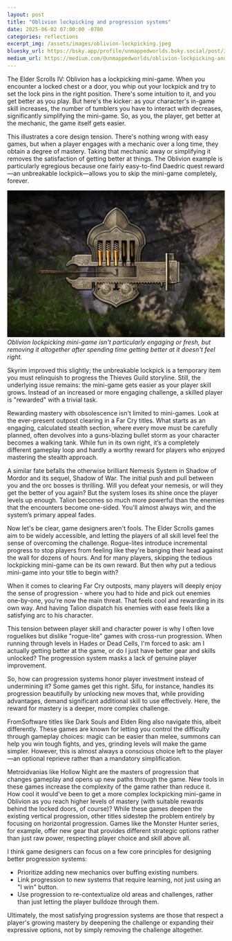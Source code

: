 ```yaml
---
layout: post
title: "Oblivion lockpicking and progression systems"
date: 2025-06-02 07:00:00 -0700
categories: reflections
excerpt_img: /assets/images/oblivion-lockpicking.jpeg
bluesky_url: https://bsky.app/profile/unmappedworlds.bsky.social/post/3lqn42xngxc25
medium_url: https://medium.com/@unmappedworlds/oblivion-lockpicking-and-progression-systems-d5f59c04fc21
---
```


The Elder Scrolls IV: Oblivion has a lockpicking mini-game. When you encounter a locked chest or a door, you whip out your lockpick and try to set the lock pins in the right position. There's some intuition to it, and you get better as you play. But here's the kicker: as your character's in-game skill increases, the number of tumblers you have to interact with decreases, significantly simplifying the mini-game. So, as you, the player, get better at the mechanic, the game itself gets easier.

This illustrates a core design tension. There's nothing wrong with easy games, but when a player engages with a mechanic over a long time, they obtain a degree of mastery. Taking that mechanic away or simplifying it removes the satisfaction of getting better at things. The Oblivion example is particularly egregious because one fairly easy-to-find Daedric quest reward—an unbreakable lockpick—allows you to skip the mini-game completely, forever.

![Oblivion lockpicking mini-game: a lockpick and five lock tumberls which must be moved under the right timing.](/assets/images/oblivion-lockpicking.jpeg)
*Oblivion lockpicking mini-game isn't particularly engaging or fresh, but removing it altogether after spending time getting better at it doesn't feel right.*

Skyrim improved this slightly; the unbreakable lockpick is a temporary item you must relinquish to progress the Thieves Guild storyline. Still, the underlying issue remains: the mini-game gets easier as your player skill grows. Instead of an increased or more engaging challenge, a skilled player is "rewarded" with a trivial task.

Rewarding mastery with obsolescence isn't limited to mini-games. Look at the ever-present outpost clearing in a Far Cry titles. What starts as an engaging, calculated stealth section, where every move must be carefully planned, often devolves into a guns-blazing bullet storm as your character becomes a walking tank. While fun in its own right, it’s a completely different gameplay loop and hardly a worthy reward for players who enjoyed mastering the stealth approach.

A similar fate befalls the otherwise brilliant Nemesis System in Shadow of Mordor and its sequel, Shadow of War. The initial push and pull between you and the orc bosses is thrilling. Will you defeat your nemesis, or will they get the better of you again? But the system loses its shine once the player levels up enough. Talion becomes so much more powerful than the enemies that the encounters become one-sided. You'll almost always win, and the system’s primary appeal fades.

Now let's be clear, game designers aren't fools. The Elder Scrolls games aim to be widely accessible, and letting the players of all skill level feel the sense of overcoming the challenge. Rogue-lites introduce incremental progress to stop players from feeling like they're banging their head against the wall for dozens of hours. And for many players, skipping the tedious lockpicking mini-game can be its own reward. But then why put a tedious mini-game into your title to begin with?

When it comes to clearing Far Cry outposts, many players will deeply enjoy the sense of progression - where you had to hide and pick out enemies one-by-one, you're now the main threat. That feels cool and rewarding in its own way. And having Talion dispatch his enemies with ease feels like a satisfying arc to his character.

This tension between player skill and character power is why I often love roguelikes but dislike "rogue-lite" games with cross-run progression. When running through levels in Hades or Dead Cells, I'm forced to ask: am I actually getting better at the game, or do I just have better gear and skills unlocked? The progression system masks a lack of genuine player improvement.

So, how can progression systems honor player investment instead of undermining it? Some games get this right. Sifu, for instance, handles its progression beautifully by unlocking new moves that, while providing advantages, demand significant additional skill to use effectively. Here, the reward for mastery is a deeper, more complex challenge.

FromSoftware titles like Dark Souls and Elden Ring also navigate this, albeit differently. These games are known for letting you control the difficulty through gameplay choices: magic can be easier than melee, summons can help you win tough fights, and yes, grinding levels will make the game simpler. However, this is almost always a conscious choice left to the player—an optional reprieve rather than a mandatory simplification.

Metroidvanias like Hollow Night are the masters of progression that changes gameplay and opens up new paths through the game. New tools in these games increase the complexity of the game rather than reduce it. How cool it would've been to get a more complex lockpicking mini-game in Oblivion as you reach higher levels of mastery (with suitable rewards behind the locked doors, of course)? While these games deepen the existing vertical progression, other titles sidestep the problem entirely by focusing on horizontal progression. Games like the Monster Hunter series, for example, offer new gear that provides different strategic options rather than just raw power, respecting player choice and skill above all.

I think game designers can focus on a few core principles for designing better progression systems:

* Prioritize adding new mechanics over buffing existing numbers.
* Link progression to new systems that require learning, not just using an "I win" button.
* Use progression to re-contextualize old areas and challenges, rather than just letting the player bulldoze through them.

Ultimately, the most satisfying progression systems are those that respect a player's growing mastery by deepening the challenge or expanding their expressive options, not by simply removing the challenge altogether.
